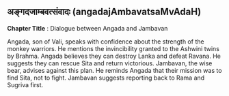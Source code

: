 ## अङ्गदजाम्बवत्संवादः (angadajAmbavatsaMvAdaH)
**Chapter Title** : Dialogue between Angada and Jambavan

Angada, son of Vali, speaks with confidence about the strength of the monkey warriors. He mentions the invincibility granted to the Ashwini twins by Brahma. Angada believes they can destroy Lanka and defeat Ravana. He suggests they can rescue Sita and return victorious. Jambavan, the wise bear, advises against this plan. He reminds Angada that their mission was to find Sita, not to fight. Jambavan suggests reporting back to Rama and Sugriva first.